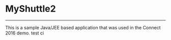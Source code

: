# MyShuttle2
-------------

This is a sample Java/JEE based application that was used in the Connect 2016 demo. test ci
